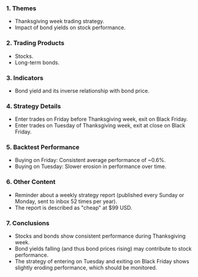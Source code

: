 ### 1. **Themes**
- Thanksgiving week trading strategy.
- Impact of bond yields on stock performance.

### 2. **Trading Products**
- Stocks.
- Long-term bonds.

### 3. **Indicators**
- Bond yield and its inverse relationship with bond price.

### 4. **Strategy Details**
- Enter trades on Friday before Thanksgiving week, exit on Black Friday.
- Enter trades on Tuesday of Thanksgiving week, exit at close on Black Friday.

### 5. **Backtest Performance**
- Buying on Friday: Consistent average performance of ~0.6%.
- Buying on Tuesday: Slower erosion in performance over time.

### 6. **Other Content**
- Reminder about a weekly strategy report (published every Sunday or Monday, sent to inbox 52 times per year).
- The report is described as "cheap" at $99 USD.

### 7. **Conclusions**
- Stocks and bonds show consistent performance during Thanksgiving week.
- Bond yields falling (and thus bond prices rising) may contribute to stock performance.
- The strategy of entering on Tuesday and exiting on Black Friday shows slightly eroding performance, which should be monitored.
